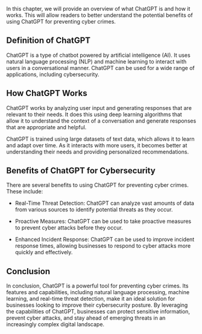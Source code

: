 

In this chapter, we will provide an overview of what ChatGPT is and how it works. This will allow readers to better understand the potential benefits of using ChatGPT for preventing cyber crimes.

Definition of ChatGPT
---------------------

ChatGPT is a type of chatbot powered by artificial intelligence (AI). It uses natural language processing (NLP) and machine learning to interact with users in a conversational manner. ChatGPT can be used for a wide range of applications, including cybersecurity.

How ChatGPT Works
-----------------

ChatGPT works by analyzing user input and generating responses that are relevant to their needs. It does this using deep learning algorithms that allow it to understand the context of a conversation and generate responses that are appropriate and helpful.

ChatGPT is trained using large datasets of text data, which allows it to learn and adapt over time. As it interacts with more users, it becomes better at understanding their needs and providing personalized recommendations.

Benefits of ChatGPT for Cybersecurity
-------------------------------------

There are several benefits to using ChatGPT for preventing cyber crimes. These include:

* Real-Time Threat Detection: ChatGPT can analyze vast amounts of data from various sources to identify potential threats as they occur.

* Proactive Measures: ChatGPT can be used to take proactive measures to prevent cyber attacks before they occur.

* Enhanced Incident Response: ChatGPT can be used to improve incident response times, allowing businesses to respond to cyber attacks more quickly and effectively.

Conclusion
----------

In conclusion, ChatGPT is a powerful tool for preventing cyber crimes. Its features and capabilities, including natural language processing, machine learning, and real-time threat detection, make it an ideal solution for businesses looking to improve their cybersecurity posture. By leveraging the capabilities of ChatGPT, businesses can protect sensitive information, prevent cyber attacks, and stay ahead of emerging threats in an increasingly complex digital landscape.
